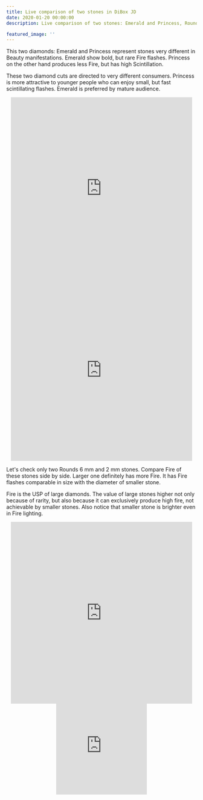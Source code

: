 ```yaml
---
title: Live comparison of two stones in DiBox JD
date: 2020-01-20 00:00:00
description: Live comparison of two stones: Emerald and Princess, Rounds 6 mm and 2 mm

featured_image: ''
---
```


This two diamonds: Emerald and Princess represent stones very different in Beauty manifestations.
Emerald show bold, but rare Fire flashes. Princess on the other hand produces less Fire, but has high Scintillation.

These two diamond cuts are directed to very different consumers. Princess is more attractive to younger people who can enjoy small, but fast scintillating flashes. Emerald is preferred by mature audience.

<p align="center">
<iframe
    name="Cutwise Player"
    width="480"
    height="480"
    frameborder="0"
    src="https://widget.cutwise.com/video/37564?sp=43"
    allowfullscreen
></iframe>
<iframe
    name="Cutwise Player"
    width="480"
    height="480"
    frameborder="0"
    src="https://widget.cutwise.com/video/37676?sp=43"
    allowfullscreen
></iframe>
</p>

Let's check only two Rounds 6 mm and 2 mm stones. Compare Fire of these stones side by side.
Larger one definitely has more Fire. It has Fire flashes comparable in size with the diameter of smaller stone.

Fire is the USP of large diamonds. The value of large stones higher not only because of rarity, but also because it can exclusively produce high fire, not achievable by smaller stones.
Also notice that smaller stone is brighter even in Fire lighting.


<p align="center">
<iframe
    name="Cutwise Player"
    width="480"
    height="480"
    frameborder="0"
    src="https://widget.cutwise.com/video/38115?sp=43"
    allowfullscreen
></iframe>
<iframe
    name="Cutwise Player"
    width="240"
    height="240"
    frameborder="0"
    src="https://widget.cutwise.com/video/37657?sp=43"
    allowfullscreen
></iframe>
</p>
